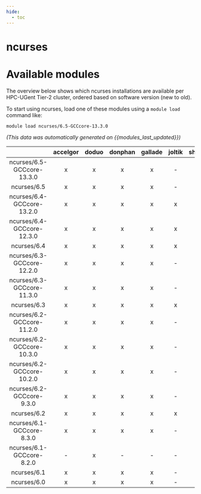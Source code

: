 ```yaml
---
hide:
  - toc
---
```


ncurses
=======

# Available modules


The overview below shows which ncurses installations are available per HPC-UGent Tier-2 cluster, ordered based on software version (new to old).

To start using ncurses, load one of these modules using a `module load` command like:

```shell
module load ncurses/6.5-GCCcore-13.3.0
```

*(This data was automatically generated on {{modules_last_updated}})*  

| |accelgor|doduo|donphan|gallade|joltik|shinx|skitty|
| :---: | :---: | :---: | :---: | :---: | :---: | :---: | :---: |
|ncurses/6.5-GCCcore-13.3.0|x|x|x|x|-|x|x|
|ncurses/6.5|x|x|x|x|-|x|x|
|ncurses/6.4-GCCcore-13.2.0|x|x|x|x|x|x|x|
|ncurses/6.4-GCCcore-12.3.0|x|x|x|x|x|x|x|
|ncurses/6.4|x|x|x|x|x|x|x|
|ncurses/6.3-GCCcore-12.2.0|x|x|x|x|-|x|-|
|ncurses/6.3-GCCcore-11.3.0|x|x|x|x|-|x|-|
|ncurses/6.3|x|x|x|x|x|x|x|
|ncurses/6.2-GCCcore-11.2.0|x|x|x|x|-|x|-|
|ncurses/6.2-GCCcore-10.3.0|x|x|x|x|-|-|-|
|ncurses/6.2-GCCcore-10.2.0|x|x|x|x|-|-|-|
|ncurses/6.2-GCCcore-9.3.0|x|x|x|x|-|-|-|
|ncurses/6.2|x|x|x|x|x|x|x|
|ncurses/6.1-GCCcore-8.3.0|x|x|x|x|-|-|-|
|ncurses/6.1-GCCcore-8.2.0|-|x|-|-|-|-|-|
|ncurses/6.1|x|x|x|x|-|-|-|
|ncurses/6.0|x|x|x|x|-|-|-|
